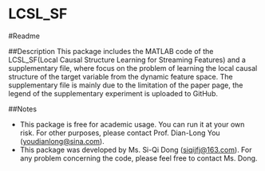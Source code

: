 # LCSL_SF

#Readme

##Description
This package includes the MATLAB code of the LCSL_SF(Local Causal Structure Learning for Streaming Features) and a supplementary file, where focus on the problem of learning the local causal structure of the target variable from the dynamic feature space. The supplementary file is mainly due to the limitation of the paper page, the legend of the supplementary experiment is uploaded to GitHub.

##Notes

* This package is free for academic usage. You can run it at your own risk. 
For other purposes, please contact Prof. Dian-Long You (youdianlong@sina.com).
* This package was developed by Ms. Si-Qi Dong (siqijfj@163.com). 
For any problem concerning the code, please feel free to contact Ms. Dong.
